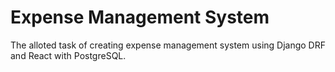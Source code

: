 # Expense Management System

The alloted task of creating expense management system using Django DRF and React with PostgreSQL.
